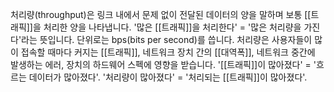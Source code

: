 처리량(throughput)은 링크 내에서 문제 없이 전달된 데이터의 양을 말하며 보통 [[트래픽]]을 처리한 양을 나타냅니다. '많은 [[트래픽]]을 처리한다' = '많은 처리량을 가진다'라는 뜻입니다. 단위로는 bps(bits per second)를 씁니다. 처리량은 사용자들이 많이 접속할 때마다 커지는 [[트래픽]], 네트워크 장치 간의 [[대역폭]], 네트워크 중간에 발생하는 에러, 장치의 하드웨어 스펙에 영향을 받습니다.
'[[트래픽]]이 많아졌다' = '흐르는 데이터가 많아졌다'.
'처리량이 많아졌다' = '처리되는 [[트래픽]]이 많아졌다'.